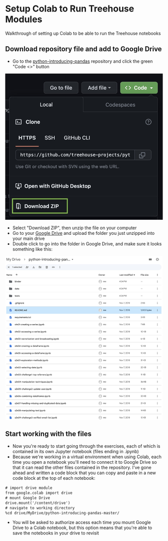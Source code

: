 # Setup Colab to Run Treehouse Modules
Walkthrough of setting up Colab to be able to run the Treehouse notebooks

## Download repository file and add to Google Drive
* Go to the [python-introducing-pandas](https://github.com/treehouse-projects/python-introducing-pandas) repository and click the green "Code <>" button

![](images/ss-download.jpg)

* Select "Download ZIP", then unzip the file on your computer
* Go to your [Google Drive](https://drive.google.com/drive/my-drive) and upload the folder you just unzipped into your main drive
* Double click to go into the folder in Google Drive, and make sure it looks something like this:

![](images/ss-drive.jpg)

## Start working with the files
* Now you're ready to start going through the exercises, each of which is contained in its own Jupyter notebook (files ending in .ipynb)
* Because we're working in a virtual environment when using Colab, each time you open a notebook you'll need to connect it to Google Drive so that it can read the other files contained in the repository. I've gone ahead and written a code block that you can copy and paste in a new code block at the top of each notebook:

```
# import drive module
from google.colab import drive
# mount Google Drive
drive.mount('/content/drive')
# navigate to working directory
%cd drive/MyDrive/python-introducing-pandas-master/
```
* You will be asked to authorize access each time you mount Google Drive to a Colab notebook, but this option means that you're able to save the notebooks in your drive to revisit